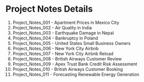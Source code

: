 # Project Notes Details
01. Project_Notes_001 - Apartment Prices in Mexico City
02. Project_Notes_002 - Air Quality in India
03. Project_Notes_003 - Earthquake Damage in Nepal
04. Project_Notes_004 - Bankruptcy in Poland
05. Project_Notes_005 - United States Small Business Owners
06. Project_Notes_006 - New York City Airbnb
07. Project_Notes_007 - New York City Airbnb Reload
08. Project_Notes_008 - British Airways Customer Review
09. Project_Notes_009 - Apex Trust Bank Credit Risk Assessment
10. Project_Notes_010 - British Airways Customer Booking
11. Project_Notes_011 - Forecasting Renewable Energy Generation